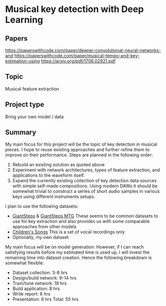 # Musical key detection with Deep Learning

## Papers
https://paperswithcode.com/paper/deeper-convolutional-neural-networks-and
https://paperswithcode.com/paper/musical-tempo-and-key-estimation-using
https://arxiv.org/pdf/1706.02921.pdf

## Topic
Musical feature extraction

## Project type
Bring your own model / data

## Summary
My main focus for this project will be the topic of key detection in musical pieces. I hope to reuse existing approaches and further refine them to improve on their performance. Steps are planned in the following order:
1. Rebuild an existing solution as quoted above
2. Experiment with network architectures, types of feature extraction, and applications to the waveform itself.
3. Expand the currently existing collection of key detection data sources with simple self-made compositions. Using modern DAWs it should be somewhat trivial to construct a series of short audio samples in various keys using different instruments setups.

I plan to use the following datasets:
* [GiantSteps](https://github.com/GiantSteps/giantsteps-key-dataset) & [GiantSteps MTG](https://github.com/GiantSteps/giantsteps-mtg-key-dataset)
These seems to be common datasets to use for key extraction and also provides us with some comparable approaches from other models
* [Children's Songs](https://dagshub.com/kinkusuma/children-song-dataset)
This is a set of vocal recordings only
* Optionally, my own dataset

My main focus will be on model generation. However, if I can reach satisfying results before my estimated time is used up, I will invest the remaining time into dataset creation. Hence the following breakdown is somewhat flexible:
* Dataset collection: 3-8 hrs
* Design/build network: 9-14 hrs
* Train/tune network: 18 hrs
* Build application: 8 hrs
* Write report: 6 hrs
* Presentation: 6 hrs
Total: 55 hrs
